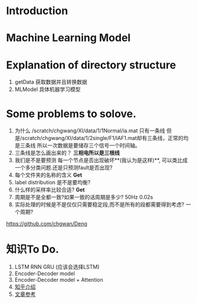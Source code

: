 # Introduction 

# Machine Learning Model

# Explanation of directory structure
1. getData 获取数据并且转换数据
2. MLModel 具体机器学习模型

# Some problems to solove.
1. 为什么 /scratch/chgwang/XI/data/1/1Normal/ia.mat 只有一条线 但是/scratch/chgwang/XI/data/1/2single/F1/IAF1.mat却有三条线，正常的均是三条线 所以一次数据是要储存三个信号一个时间轴。
2. 三条线是怎么画出来的？ **三相电所以是三根线**
3. 我们是不是要预测 每一个节点是否出现破坏**(我认为是这样)**, 可以类比成一个多分类问题.还是只预测fault是否出现?
4. 每个文件夹的名称的含义 **Get**
5. label distribution 是不是要均衡?
6. 什么样的采样率比较合适? **Get**
7. 周期是不是全都一致?如果一致的话周期是多少? 50Hz 0.02s 
8. 实际处理的时候是不是仅仅只需要稳定段,而不是所有的段都需要得到考虑? 一个周期?

https://github.com/chgwan/Deng

# 知识To Do.
1. LSTM RNN GRU (应该会选择LSTM)
2. Encoder-Decoder model
3. Encoder-Decoder model + Attention 
4. [知乎介绍](https://zhuanlan.zhihu.com/p/91839581)
5. [文章参考](https://arxiv.org/abs/2007.10552)